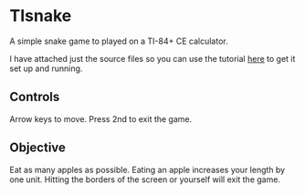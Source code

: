# TIsnake
A simple snake game to played on a TI-84+ CE calculator.

I have attached just the source files so you can use the tutorial [here](https://ce-programming.github.io/toolchain/index.html) to get it set up and running.

## Controls
Arrow keys to move. Press 2nd to exit the game.

## Objective
Eat as many apples as possible. Eating an apple increases your length by one unit. Hitting the borders of the screen or yourself will exit the game.  
